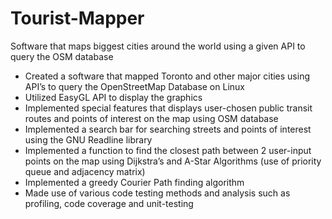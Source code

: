 # Tourist-Mapper
Software that maps biggest cities around the world using a given API to query the OSM database

- Created a software that mapped Toronto and other major cities using API’s to query the OpenStreetMap Database on Linux
- Utilized EasyGL API to display the graphics 
- Implemented special features that displays user-chosen public transit routes and points of interest on the map using OSM database 
- Implemented a search bar for searching streets and points of interest using the GNU Readline library 
- Implemented a function to find the closest path between 2 user-input points on the map using Dijkstra’s and A-Star      Algorithms (use of priority queue and adjacency matrix)
- Implemented a greedy Courier Path finding algorithm
- Made use of  various code testing methods and analysis such as profiling, code coverage and unit-testing
